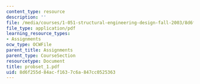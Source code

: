 ```yaml
---
content_type: resource
description: ''
file: /media/courses/1-051-structural-engineering-design-fall-2003/8d6f255d84acf1637c6a847cc0525363_probset_1.pdf
file_type: application/pdf
learning_resource_types:
- Assignments
ocw_type: OCWFile
parent_title: Assignments
parent_type: CourseSection
resourcetype: Document
title: probset_1.pdf
uid: 8d6f255d-84ac-f163-7c6a-847cc0525363
---
```

